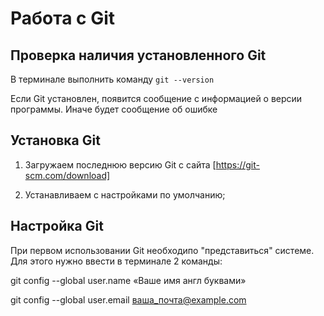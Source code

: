 # Работа с Git

## Проверка наличия установленного Git

В терминале выполнить команду ```git --version```

Если Git установлен, появится сообщение с информацией о версии программы. Иначе будет сообщение об ошибке

## Установка Git

1. Загружаем последнюю версию Git с сайта
[https://git-scm.com/download]

2. Устанавливаем с настройками по умолчанию;

## Настройка Git

При первом использовании Git необходипо "представиться" системе. Для этого нужно ввести в терминале 2 команды:

git config --global user.name «Ваше имя англ буквами»

git config --global user.email ваша_почта@example.com
